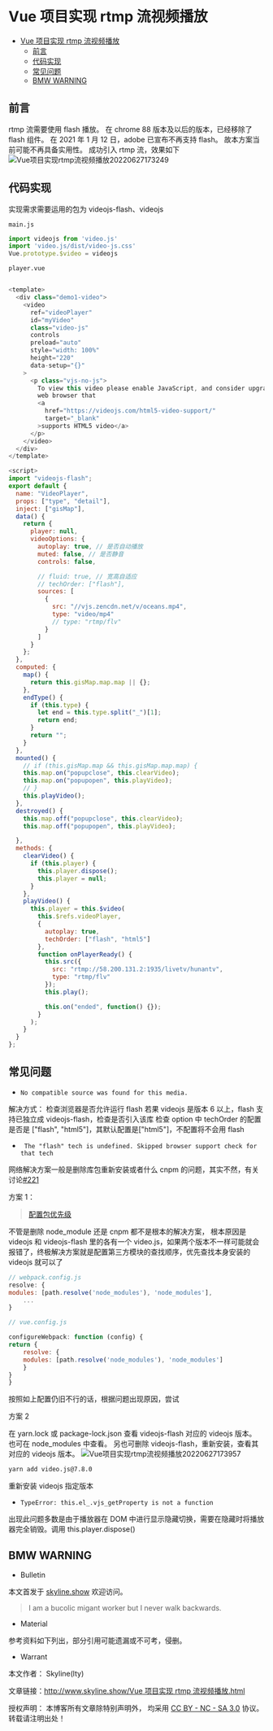 # Vue 项目实现 rtmp 流视频播放

<!-- @import "[TOC]" {cmd="toc" depthFrom=1 depthTo=6 orderedList=false} -->

<!-- code_chunk_output -->

- [Vue 项目实现 rtmp 流视频播放](#vue-项目实现-rtmp-流视频播放)
  - [前言](#前言)
  - [代码实现](#代码实现)
  - [常见问题](#常见问题)
  - [BMW WARNING](#bmw-warning)

<!-- /code_chunk_output -->

## 前言

rtmp 流需要使用 flash 播放。
在 chrome 88 版本及以后的版本，已经移除了 flash 组件。
在 2021 年 1 月 12 日，adobe 已宣布不再支持 flash。
故本方案当前可能不再具备实用性。
成功引入 rtmp 流，效果如下
![Vue项目实现rtmp流视频播放20220627173249](https://raw.githubusercontent.com/skylinety/blog-pics/master/imgs/Vue%E9%A1%B9%E7%9B%AE%E5%AE%9E%E7%8E%B0rtmp%E6%B5%81%E8%A7%86%E9%A2%91%E6%92%AD%E6%94%BE20220627173249.png)

## 代码实现

实现需求需要运用的包为 videojs-flash、videojs

`main.js`

```js
import videojs from 'video.js'
import 'video.js/dist/video-js.css'
Vue.prototype.$video = videojs
```

`player.vue`

```js

<template>
  <div class="demo1-video">
    <video
      ref="videoPlayer"
      id="myVideo"
      class="video-js"
      controls
      preload="auto"
      style="width: 100%"
      height="220"
      data-setup="{}"
    >
      <p class="vjs-no-js">
        To view this video please enable JavaScript, and consider upgrading to a
        web browser that
        <a
          href="https://videojs.com/html5-video-support/"
          target="_blank"
        >supports HTML5 video</a>
      </p>
    </video>
  </div>
</template>

<script>
import "videojs-flash";
export default {
  name: "VideoPlayer",
  props: ["type", "detail"],
  inject: ["gisMap"],
  data() {
    return {
      player: null,
      videoOptions: {
        autoplay: true, // 是否自动播放
        muted: false, // 是否静音
        controls: false,

        // fluid: true, // 宽高自适应
        // techOrder: ["flash"],
        sources: [
          {
            src: "//vjs.zencdn.net/v/oceans.mp4",
            type: "video/mp4"
            // type: "rtmp/flv"
          }
        ]
      }
    };
  },
  computed: {
    map() {
      return this.gisMap.map.map || {};
    },
    endType() {
      if (this.type) {
        let end = this.type.split("_")[1];
        return end;
      }
      return "";
    }
  },
  mounted() {
    // if (this.gisMap.map && this.gisMap.map.map) {
    this.map.on("popupclose", this.clearVideo);
    this.map.on("popupopen", this.playVideo);
    // }
    this.playVideo();
  },
  destroyed() {
    this.map.off("popupclose", this.clearVideo);
    this.map.off("popupopen", this.playVideo);

  },
  methods: {
    clearVideo() {
      if (this.player) {
        this.player.dispose();
        this.player = null;
      }
    },
    playVideo() {
      this.player = this.$video(
        this.$refs.videoPlayer,
        {
          autoplay: true,
          techOrder: ["flash", "html5"]
        },
        function onPlayerReady() {
          this.src({
            src: "rtmp://58.200.131.2:1935/livetv/hunantv",
            type: "rtmp/flv"
          });
          this.play();

          this.on("ended", function() {});
        }
      );
    }
  }
};
```

## 常见问题

- `No compatible source was found for this media.`

解决方式：
检查浏览器是否允许运行 flash
若果 videojs 是版本 6 以上，flash 支持已独立成 videojs-flash，检查是否引入该库
检查 option 中 techOrder 的配置是否是 ["flash", "html5"]，其默认配置是["html5"]，不配置将不会用 flash

- ` The "flash" tech is undefined. Skipped browser support check for that tech`

网络解决方案一般是删除库包重新安装或者什么 cnpm 的问题，其实不然，有关讨论[#221](https://github.com/surmon-china/vue-video-player/issues/221)

方案 1：

> [配置包优先级](https://github.com/surmon-china/vue-video-player/issues/221#issuecomment-519495293)

不管是删除 node_module 还是 cnpm 都不是根本的解决方案，
根本原因是 videojs 和 videojs-flash 里的各有一个 video.js，如果两个版本不一样可能就会报错了，终极解决方案就是配置第三方模块的查找顺序，优先查找本身安装的 videojs 就可以了

```js
// webpack.config.js
resolve: {
modules: [path.resolve('node_modules'), 'node_modules'],
    ...
}

// vue.config.js

configureWebpack: function (config) {
return {
    resolve: {
    modules: [path.resolve('node_modules'), 'node_modules']
    }
}
}
```

按照如上配置仍旧不行的话，根据问题出现原因，尝试

方案 2

在 yarn.lock 或 package-lock.json 查看 videojs-flash 对应的 videojs 版本。
也可在 node_modules 中查看。
另也可删除 videojs-flash，重新安装，查看其对应的 videojs 版本。
![Vue项目实现rtmp流视频播放20220627173957](https://raw.githubusercontent.com/skylinety/blog-pics/master/imgs/Vue%E9%A1%B9%E7%9B%AE%E5%AE%9E%E7%8E%B0rtmp%E6%B5%81%E8%A7%86%E9%A2%91%E6%92%AD%E6%94%BE20220627173957.png)

```sh
yarn add video.js@7.8.0
```

重新安装 videojs 指定版本

- `TypeError: this.el_.vjs_getProperty is not a function`

出现此问题多数是由于播放器在 DOM 中进行显示隐藏切换，需要在隐藏时将播放器完全销毁。调用 this.player.dispose()

## BMW WARNING

- Bulletin

本文首发于 [skyline.show](http://www.skyline.show) 欢迎访问。

> I am a bucolic migant worker but I never walk backwards.

- Material

参考资料如下列出，部分引用可能遗漏或不可考，侵删。

>

- Warrant

本文作者： Skyline(lty)

文章链接：[http://www.skyline.show/Vue 项目实现 rtmp 流视频播放.html](http://www.skyline.show/Vue项目实现rtmp流视频播放.html)

授权声明： 本博客所有文章除特别声明外， 均采用 [CC BY - NC - SA 3.0](https://creativecommons.org/licenses/by-nc-sa/3.0/deed.zh) 协议。 转载请注明出处！
